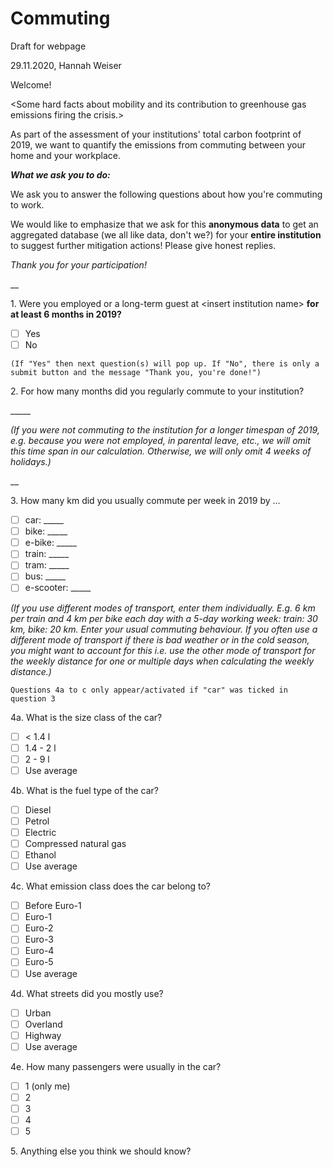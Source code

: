 # Commuting

Draft for webpage

29.11.2020, Hannah Weiser

Welcome!

\<Some hard facts about mobility and its contribution to greenhouse gas emissions firing the crisis.>

As part of the assessment of your institutions' total carbon footprint of 2019, we want to quantify the emissions from commuting between your home and your workplace.

**_What we ask you to do:_**

We ask you to answer the following questions about how you're commuting to work.

We would like to emphasize that we ask for this **anonymous data** to get an aggregated database (we all like data, don't we?) for your **entire institution** to suggest further mitigation actions! Please give honest replies.

_Thank you for your participation!_

\_\_

1\. Were you employed or a long-term guest at \<insert institution name> **for at least 6 months in 2019?**

* [ ] Yes
* [ ] No

`(If "Yes" then next question(s) will pop up. If "No", there is only a submit button and the message "Thank you, you're done!")`

2\. For how many months did you regularly commute to your institution?

\_\_\_\_\_

_(If you were not commuting to the institution for a longer timespan of 2019, e.g. because you were not employed, in parental leave, etc., we will omit this time span in our calculation. Otherwise, we will only omit 4 weeks of holidays.)_

\_\_

3\. How many km did you usually commute per week in 2019 by ...

* [ ] car: \_\_\_\_\_
* [ ] bike: \_\_\_\_\_
* [ ] e-bike: \_\_\_\_\_
* [ ] train: \_\_\_\_\_
* [ ] tram: \_\_\_\_\_
* [ ] bus: \_\_\_\_\_
* [ ] e-scooter: \_\_\_\_\_

_(If you use different modes of transport, enter them individually. E.g. 6 km per train and 4 km per bike each day with a 5-day working week: train: 30 km, bike: 20 km. Enter your usual commuting behaviour. If you often use a different mode of transport if there is bad weather or in the cold season, you might want to account for this i.e. use the other mode of transport for the weekly distance for one or multiple days when calculating the weekly distance.)_

`Questions 4a to c only appear/activated if "car" was ticked in question 3`

4a. What is the size class of the car?

* [ ] \< 1.4 l
* [ ] 1.4 - 2 l
* [ ] 2 - 9 l
* [ ] Use average

4b. What is the fuel type of the car?

* [ ] Diesel
* [ ] Petrol
* [ ] Electric
* [ ] Compressed natural gas
* [ ] Ethanol
* [ ] Use average

4c. What emission class does the car belong to?

* [ ] Before Euro-1
* [ ] Euro-1
* [ ] Euro-2
* [ ] Euro-3
* [ ] Euro-4
* [ ] Euro-5
* [ ] Use average

4d. What streets did you mostly use?

* [ ] Urban
* [ ] Overland
* [ ] Highway
* [ ] Use average

4e. How many passengers were usually in the car?

* [ ] 1 (only me)
* [ ] 2
* [ ] 3
* [ ] 4
* [ ] 5

5\. Anything else you think we should know?
